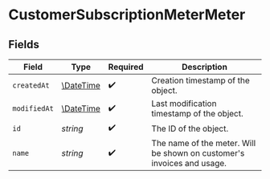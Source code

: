 # CustomerSubscriptionMeterMeter


## Fields

| Field                                                                  | Type                                                                   | Required                                                               | Description                                                            |
| ---------------------------------------------------------------------- | ---------------------------------------------------------------------- | ---------------------------------------------------------------------- | ---------------------------------------------------------------------- |
| `createdAt`                                                            | [\DateTime](https://www.php.net/manual/en/class.datetime.php)          | :heavy_check_mark:                                                     | Creation timestamp of the object.                                      |
| `modifiedAt`                                                           | [\DateTime](https://www.php.net/manual/en/class.datetime.php)          | :heavy_check_mark:                                                     | Last modification timestamp of the object.                             |
| `id`                                                                   | *string*                                                               | :heavy_check_mark:                                                     | The ID of the object.                                                  |
| `name`                                                                 | *string*                                                               | :heavy_check_mark:                                                     | The name of the meter. Will be shown on customer's invoices and usage. |